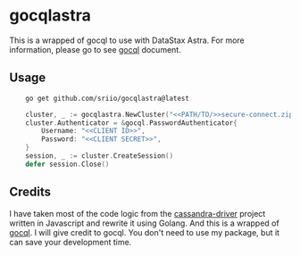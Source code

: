 # gocqlastra

This is a wrapped of gocql to use with DataStax Astra. For more information, please go to see [gocql](https://github.com/gocql/gocql) document.

## Usage

```bash
    go get github.com/sriio/gocqlastra@latest
```

```go
    cluster, _ := gocqlastra.NewCluster("<<PATH/TO/>>secure-connect.zip")
    cluster.Authenticator = &gocql.PasswordAuthenticator{
        Username: "<<CLIENT ID>>",
        Password: "<<CLIENT SECRET>>",
    }
    session, _ := cluster.CreateSession()
    defer session.Close()
```

## Credits
I have taken most of the code logic from the [cassandra-driver](https://github.com/datastax/nodejs-driver/blob/master/lib/datastax/cloud/index.js) project written in Javascript and rewrite it using Golang.
And this is a wrapped of [gocql](https://github.com/gocql/gocql). I will give credit to gocql. You don't need to use my package, but it can save your development time.
